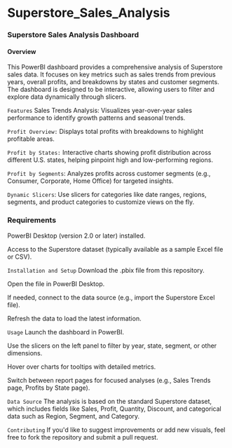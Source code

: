 # Superstore_Sales_Analysis

### Superstore Sales Analysis Dashboard
#### Overview
This PowerBI dashboard provides a comprehensive analysis of Superstore sales data. It focuses on key metrics such as sales trends from previous years, overall profits, and breakdowns by states and customer segments. The dashboard is designed to be interactive, allowing users to filter and explore data dynamically through slicers.

`Features`
Sales Trends Analysis: Visualizes year-over-year sales performance to identify growth patterns and seasonal trends.

`Profit Overview:` Displays total profits with breakdowns to highlight profitable areas.

`Profit by States:` Interactive charts showing profit distribution across different U.S. states, helping pinpoint high and low-performing regions.

`Profit by Segments`: Analyzes profits across customer segments (e.g., Consumer, Corporate, Home Office) for targeted insights.

`Dynamic Slicers`: Use slicers for categories like date ranges, regions, segments, and product categories to customize views on the fly.

### Requirements
PowerBI Desktop (version 2.0 or later) installed.

Access to the Superstore dataset (typically available as a sample Excel file or CSV).

`Installation and Setup`
Download the .pbix file from this repository.

Open the file in PowerBI Desktop.

If needed, connect to the data source (e.g., import the Superstore Excel file).

Refresh the data to load the latest information.

`Usage`
Launch the dashboard in PowerBI.

Use the slicers on the left panel to filter by year, state, segment, or other dimensions.

Hover over charts for tooltips with detailed metrics.

Switch between report pages for focused analyses (e.g., Sales Trends page, Profits by State page).

`Data Source`
The analysis is based on the standard Superstore dataset, which includes fields like Sales, Profit, Quantity, Discount, and categorical data such as Region, Segment, and Category.

`Contributing`
If you'd like to suggest improvements or add new visuals, feel free to fork the repository and submit a pull request.
